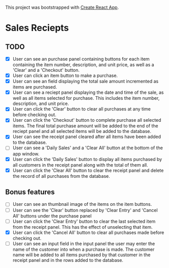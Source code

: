 This project was bootstrapped with [Create React App](https://github.com/facebook/create-react-app).

# Sales Reciepts

## TODO

- [x] User can see an purchase panel containing buttons for each item containing
      the item number, description, and unit price, as well as a 'Clear' and a
      'Checkout' button.
- [x] User can click an item button to make a purchase.
- [x] User can see an field displaying the total sale amount incremented as
      items are purchased.
- [x] User can see a reciept panel displaying the date and time of the sale,
      as well as all items selected for purchase. This includes the item number,
      description, and unit price.
- [x] User can click the 'Clear' button to clear all purchases at any time
      before checking out.
- [x] User can click the 'Checkout' button to complete purchase all selected
      items. The final total purchase amount will be added to the end of the reciept
      panel and all selected items will be added to the database.
- [x] User can see the receipt panel cleared after all items have been added
      to the database.
- [ ] User can see a 'Daily Sales' and a 'Clear All' button at the bottom of
      the app window.
- [x] User can click the 'Daily Sales' button to display all items purchased
      by all customers in the receipt panel along with the total of them all.
- [x] User can click the 'Clear All' button to clear the receipt panel and
      delete the record of all purchases from the database.

## Bonus features

- [ ] User can see an thumbnail image of the items on the item buttons.
- [ ] User can see the 'Clear' button replaced by 'Clear Entry' and 'Cancel
      All' buttons under the purchase panel
- [ ] User can click the 'Clear Entry' button to clear the last selected item
      from the receipt panel. This has the effect of unselecting that item.
- [x] User can click the 'Cancel All' button to clear all purchases made
      before checking out.
- [ ] User can see an input field in the input panel the user may enter the
      name of the customer into when a purchase is made. The customer name will be
      added to all items purchased by that customer in the receipt panel and in the
      rows added to the database.
